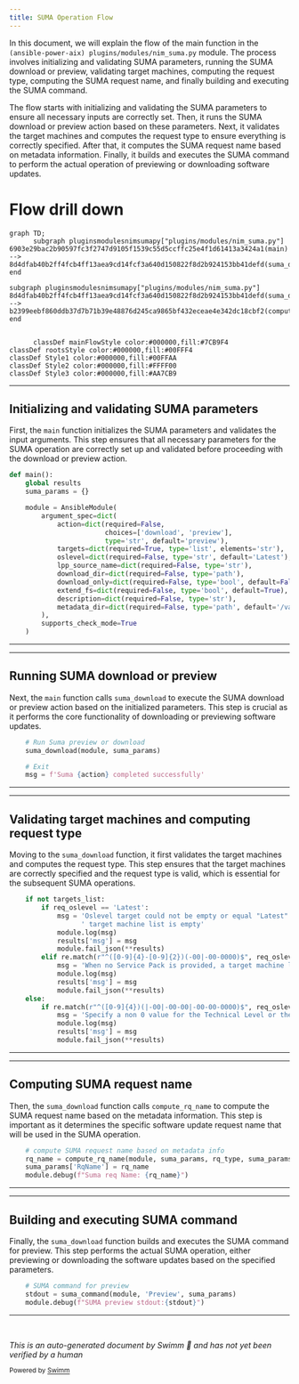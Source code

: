```yaml
---
title: SUMA Operation Flow
---
```

In this document, we will explain the flow of the main function in the <SwmPath repo-id="Z2l0aHViJTNBJTNBYW5zaWJsZS1wb3dlci1haXglM0ElM0Fzd2ltbWlv" repo-name="ansible-power-aix" path="/plugins/modules/nim_suma.py">`(ansible-power-aix) plugins/modules/nim_suma.py`</SwmPath> module. The process involves initializing and validating SUMA parameters, running the SUMA download or preview, validating target machines, computing the request type, computing the SUMA request name, and finally building and executing the SUMA command.

The flow starts with initializing and validating the SUMA parameters to ensure all necessary inputs are correctly set. Then, it runs the SUMA download or preview action based on these parameters. Next, it validates the target machines and computes the request type to ensure everything is correctly specified. After that, it computes the SUMA request name based on metadata information. Finally, it builds and executes the SUMA command to perform the actual operation of previewing or downloading software updates.

# Flow drill down

```mermaid
graph TD;
      subgraph pluginsmodulesnimsumapy["plugins/modules/nim_suma.py"]
6903e29bac2b90597fc3f2747d9105f1539c55d5ccffc25e4f1d61413a3424a1(main) --> 8d4dfab40b2ff4fcb4ff13aea9cd14fcf3a640d150822f8d2b924153bb41defd(suma_download)
end

subgraph pluginsmodulesnimsumapy["plugins/modules/nim_suma.py"]
8d4dfab40b2ff4fcb4ff13aea9cd14fcf3a640d150822f8d2b924153bb41defd(suma_download) --> b2399eebf860ddb37d7b71b39e48876d245ca9865bf432eceae4e342dc18cbf2(compute_rq_name)
end


      classDef mainFlowStyle color:#000000,fill:#7CB9F4
classDef rootsStyle color:#000000,fill:#00FFF4
classDef Style1 color:#000000,fill:#00FFAA
classDef Style2 color:#000000,fill:#FFFF00
classDef Style3 color:#000000,fill:#AA7CB9
```

<SwmSnippet path="/plugins/modules/nim_suma.py" line="1034" repo-id="Z2l0aHViJTNBJTNBYW5zaWJsZS1wb3dlci1haXglM0ElM0Fzd2ltbWlv">

---

## Initializing and validating SUMA parameters

First, the <SwmToken path="/plugins/modules/nim_suma.py" pos="1034:2:2" line-data="def main():" repo-id="Z2l0aHViJTNBJTNBYW5zaWJsZS1wb3dlci1haXglM0ElM0Fzd2ltbWlv" repo-name="ansible-power-aix">`main`</SwmToken> function initializes the SUMA parameters and validates the input arguments. This step ensures that all necessary parameters for the SUMA operation are correctly set up and validated before proceeding with the download or preview action.

```python
def main():
    global results
    suma_params = {}

    module = AnsibleModule(
        argument_spec=dict(
            action=dict(required=False,
                        choices=['download', 'preview'],
                        type='str', default='preview'),
            targets=dict(required=True, type='list', elements='str'),
            oslevel=dict(required=False, type='str', default='Latest'),
            lpp_source_name=dict(required=False, type='str'),
            download_dir=dict(required=False, type='path'),
            download_only=dict(required=False, type='bool', default=False),
            extend_fs=dict(required=False, type='bool', default=True),
            description=dict(required=False, type='str'),
            metadata_dir=dict(required=False, type='path', default='/var/adm/ansible/metadata'),
        ),
        supports_check_mode=True
    )

```

---

</SwmSnippet>

<SwmSnippet path="/plugins/modules/nim_suma.py" line="1088" repo-id="Z2l0aHViJTNBJTNBYW5zaWJsZS1wb3dlci1haXglM0ElM0Fzd2ltbWlv">

---

## Running SUMA download or preview

Next, the <SwmToken path="/plugins/modules/nim_suma.py" pos="1034:2:2" line-data="def main():" repo-id="Z2l0aHViJTNBJTNBYW5zaWJsZS1wb3dlci1haXglM0ElM0Fzd2ltbWlv" repo-name="ansible-power-aix">`main`</SwmToken> function calls <SwmToken path="/plugins/modules/nim_suma.py" pos="1089:1:1" line-data="    suma_download(module, suma_params)" repo-id="Z2l0aHViJTNBJTNBYW5zaWJsZS1wb3dlci1haXglM0ElM0Fzd2ltbWlv" repo-name="ansible-power-aix">`suma_download`</SwmToken> to execute the SUMA download or preview action based on the initialized parameters. This step is crucial as it performs the core functionality of downloading or previewing software updates.

```python
    # Run Suma preview or download
    suma_download(module, suma_params)

    # Exit
    msg = f'Suma {action} completed successfully'
```

---

</SwmSnippet>

<SwmSnippet path="/plugins/modules/nim_suma.py" line="818" repo-id="Z2l0aHViJTNBJTNBYW5zaWJsZS1wb3dlci1haXglM0ElM0Fzd2ltbWlv">

---

## Validating target machines and computing request type

Moving to the <SwmToken path="/plugins/modules/nim_suma.py" pos="1089:1:1" line-data="    suma_download(module, suma_params)" repo-id="Z2l0aHViJTNBJTNBYW5zaWJsZS1wb3dlci1haXglM0ElM0Fzd2ltbWlv" repo-name="ansible-power-aix">`suma_download`</SwmToken> function, it first validates the target machines and computes the request type. This step ensures that the target machines are correctly specified and the request type is valid, which is essential for the subsequent SUMA operations.

```python
    if not targets_list:
        if req_oslevel == 'Latest':
            msg = 'Oslevel target could not be empty or equal "Latest" when' \
                  ' target machine list is empty'
            module.log(msg)
            results['msg'] = msg
            module.fail_json(**results)
        elif re.match(r"^([0-9]{4}-[0-9]{2})(-00|-00-0000)$", req_oslevel):
            msg = 'When no Service Pack is provided, a target machine list is required'
            module.log(msg)
            results['msg'] = msg
            module.fail_json(**results)
    else:
        if re.match(r"^([0-9]{4})(|-00|-00-00|-00-00-0000)$", req_oslevel):
            msg = 'Specify a non 0 value for the Technical Level or the Service Pack'
            module.log(msg)
            results['msg'] = msg
            module.fail_json(**results)
```

---

</SwmSnippet>

<SwmSnippet path="/plugins/modules/nim_suma.py" line="891" repo-id="Z2l0aHViJTNBJTNBYW5zaWJsZS1wb3dlci1haXglM0ElM0Fzd2ltbWlv">

---

## Computing SUMA request name

Then, the <SwmToken path="/plugins/modules/nim_suma.py" pos="1089:1:1" line-data="    suma_download(module, suma_params)" repo-id="Z2l0aHViJTNBJTNBYW5zaWJsZS1wb3dlci1haXglM0ElM0Fzd2ltbWlv" repo-name="ansible-power-aix">`suma_download`</SwmToken> function calls <SwmToken path="/plugins/modules/nim_suma.py" pos="892:5:5" line-data="    rq_name = compute_rq_name(module, suma_params, rq_type, suma_params[&#39;req_oslevel&#39;], clients_oslevel)" repo-id="Z2l0aHViJTNBJTNBYW5zaWJsZS1wb3dlci1haXglM0ElM0Fzd2ltbWlv" repo-name="ansible-power-aix">`compute_rq_name`</SwmToken> to compute the SUMA request name based on the metadata information. This step is important as it determines the specific software update request name that will be used in the SUMA operation.

```python
    # compute SUMA request name based on metadata info
    rq_name = compute_rq_name(module, suma_params, rq_type, suma_params['req_oslevel'], clients_oslevel)
    suma_params['RqName'] = rq_name
    module.debug(f"Suma req Name: {rq_name}")
```

---

</SwmSnippet>

<SwmSnippet path="/plugins/modules/nim_suma.py" line="933" repo-id="Z2l0aHViJTNBJTNBYW5zaWJsZS1wb3dlci1haXglM0ElM0Fzd2ltbWlv">

---

## Building and executing SUMA command

Finally, the <SwmToken path="/plugins/modules/nim_suma.py" pos="1089:1:1" line-data="    suma_download(module, suma_params)" repo-id="Z2l0aHViJTNBJTNBYW5zaWJsZS1wb3dlci1haXglM0ElM0Fzd2ltbWlv" repo-name="ansible-power-aix">`suma_download`</SwmToken> function builds and executes the SUMA command for preview. This step performs the actual SUMA operation, either previewing or downloading the software updates based on the specified parameters.

```python
    # SUMA command for preview
    stdout = suma_command(module, 'Preview', suma_params)
    module.debug(f"SUMA preview stdout:{stdout}")

```

---

</SwmSnippet>

&nbsp;

*This is an auto-generated document by Swimm 🌊 and has not yet been verified by a human*

<SwmMeta version="3.0.0"><sup>Powered by [Swimm](https://app.swimm.io/)</sup></SwmMeta>
